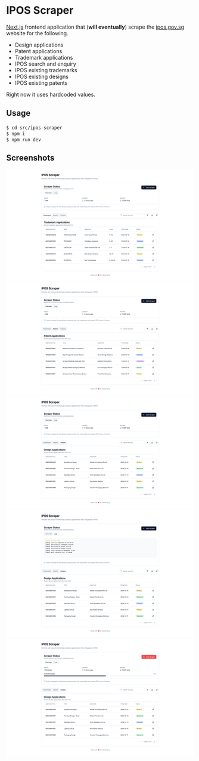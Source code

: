 # IPOS Scraper

[Next.js](https://nextjs.org/) frontend application that (**will eventually**) scrape the [ipos.gov.sg](https://www.ipos.gov.sg/) website for the following.

* Design applications
* Patent applications 
* Trademark applications
* IPOS search and enquiry
* IPOS existing trademarks
* IPOS existing designs 
* IPOS existing patents

Right now it uses hardcoded values.

## Usage

```console
$ cd src/ipos-scraper
$ npm i
$ npm run dev
```

## Screenshots

![](./trade.png)
![](./patent.png)
![](./design.png)
![](./log.png)
![](./scrape.png)